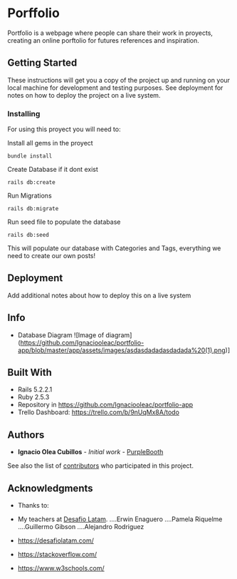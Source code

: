 # Porffolio

Portfolio is a webpage where people can share their work in proyects, creating
an online porftolio for futures references and inspiration.

## Getting Started

These instructions will get you a copy of the project up and running on your local machine for development and testing purposes. See deployment for notes on how to deploy the project on a live system.

### Installing
For using this proyect you will need to:

Install all gems in the proyect

```
bundle install
```

Create Database if it dont exist

```
rails db:create
```

Run Migrations

```
rails db:migrate
```

Run seed file to populate the database
```
rails db:seed
```

This will populate our database with Categories and Tags, everything we need to create our own posts!

## Deployment

Add additional notes about how to deploy this on a live system

## Info
* Database Diagram
![Image of diagram]
(https://github.com/Ignaciooleac/portfolio-app/blob/master/app/assets/images/asdasdadadasdadada%20(1).png)]

## Built With

* Rails 5.2.2.1
* Ruby 2.5.3
* Repository in https://github.com/Ignaciooleac/portfolio-app
* Trello Dashboard: https://trello.com/b/9nUqMx8A/todo
## Authors

* **Ignacio Olea Cubillos** - *Initial work* - [PurpleBooth](https://github.com/Ignaciooleac)

See also the list of [contributors](https://github.com/Ignaciooleac/portfolio-app/graphs/contributors) who participated in this project.

## Acknowledgments

* Thanks to:
* My teachers at [Desafio Latam].
....Erwin Enaguero
....Pamela Riquelme
....Guillermo Gibson
....Alejandro Rodriguez

* https://desafiolatam.com/
* https://stackoverflow.com/
* https://www.w3schools.com/

[Desafio Latam]: https://desafiolatam.com/


